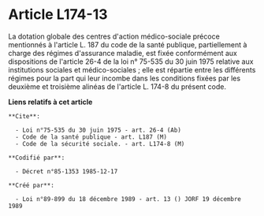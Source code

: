 # Article L174-13

La dotation globale des centres d'action médico-sociale précoce mentionnés à l'article L. 187 du code de la santé publique,
partiellement à charge des régimes d'assurance maladie, est fixée conformément aux dispositions de l'article 26-4 de la loi
n° 75-535 du 30 juin 1975 relative aux institutions sociales et médico-sociales ; elle est répartie entre les différents
régimes pour la part qui leur incombe dans les conditions fixées par les deuxième et troisième alinéas de l'article L. 174-8
du présent code.

**Liens relatifs à cet article**

	**Cite**:

	  - Loi n°75-535 du 30 juin 1975 - art. 26-4 (Ab)
	  - Code de la santé publique - art. L187 (M)
	  - Code de la sécurité sociale. - art. L174-8 (M)

	**Codifié par**:

	  - Décret n°85-1353 1985-12-17

	**Créé par**:

	  - Loi n°89-899 du 18 décembre 1989 - art. 13 () JORF 19 décembre 1989
